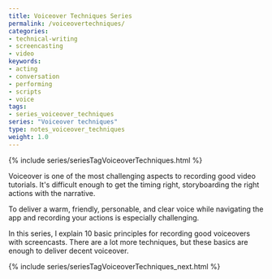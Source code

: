 ```yaml
---
title: Voiceover Techniques Series
permalink: /voiceovertechniques/
categories:
- technical-writing
- screencasting
- video
keywords:
- acting
- conversation
- performing
- scripts
- voice
tags:
- series_voiceover_techniques
series: "Voiceover techniques"
type: notes_voiceover_techniques
weight: 1.0
---
```

{% include series/seriesTagVoiceoverTechniques.html %}

Voiceover is one of the most challenging aspects to recording good video tutorials. It's difficult enough to get the timing right, storyboarding the right actions with the narrative.

To deliver a warm, friendly, personable, and clear voice while navigating the app and recording your actions is especially challenging.

In this series, I explain 10 basic principles for recording good voiceovers with screencasts. There are a lot more techniques, but these basics are enough to deliver decent voiceover.

{% include series/seriesTagVoiceoverTechniques_next.html %}
